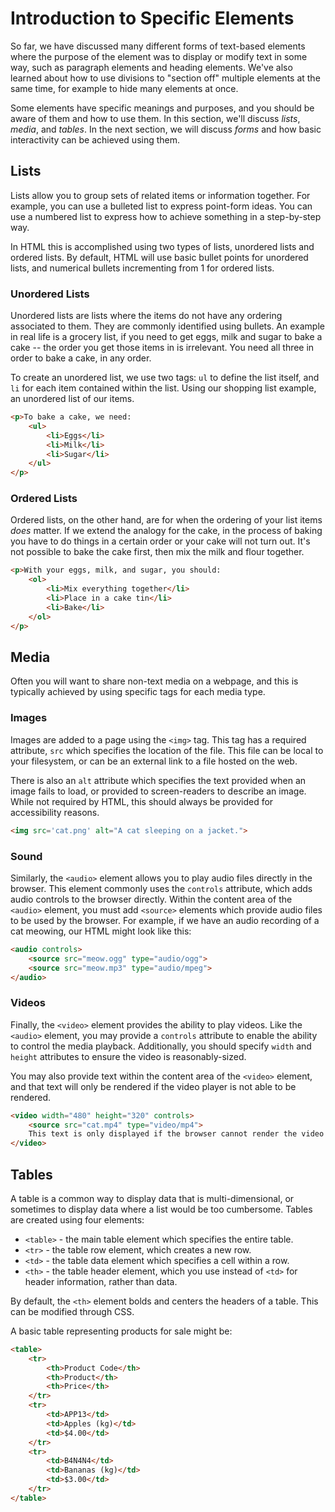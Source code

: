 # Introduction to Specific Elements
So far, we have discussed many different forms of text-based elements where the purpose of the element was to display or modify text in some way, such as paragraph elements and heading elements. We've also learned about how to use divisions to "section off" multiple elements at the same time, for example to hide many elements at once.

Some elements have specific meanings and purposes, and you should be aware of them and how to use them. In this section, we'll discuss *lists*, *media*, and *tables*. In the next section, we will discuss *forms* and how basic interactivity can be achieved using them.

## Lists
Lists allow you to group sets of related items or information together. For example, you can use a bulleted list to express point-form ideas. You can use a numbered list to express how to achieve something in a step-by-step way.

In HTML this is accomplished using two types of lists, unordered lists and ordered lists. By default, HTML will use basic bullet points for unordered lists, and numerical bullets incrementing from 1 for ordered lists.

### Unordered Lists
Unordered lists are lists where the items do not have any ordering associated to them. They are commonly identified using bullets. An example in real life is a grocery list, if you need to get eggs, milk and sugar to bake a cake -- the order you get those items in is irrelevant. You need all three in order to bake a cake, in any order.

To create an unordered list, we use two tags: ``ul`` to define the list itself, and ``li`` for each item contained within the list. Using our shopping list example, an unordered list of our items.
```html
<p>To bake a cake, we need:
    <ul>
        <li>Eggs</li>
        <li>Milk</li>
        <li>Sugar</li>
    </ul>
</p>
```

### Ordered Lists
Ordered lists, on the other hand, are for when the ordering of your list items *does* matter. If we extend the analogy for the cake, in the process of baking you have to do things in a certain order or your cake will not turn out. It's not possible to bake the cake first, then mix the milk and flour together.

```html
<p>With your eggs, milk, and sugar, you should:
    <ol>
        <li>Mix everything together</li>
        <li>Place in a cake tin</li>
        <li>Bake</li>
    </ol>
</p>
```

## Media

Often you will want to share non-text media on a webpage, and this is typically achieved by using specific tags for each media type.

### Images
Images are added to a page using the ``<img>`` tag. This tag has a required attribute, ``src`` which specifies the location of the file. This file can be local to your filesystem, or can be an external link to a file hosted on the web. 

There is also an ``alt`` attribute which specifies the text provided when an image fails to load, or provided to screen-readers to describe an image. While not required by HTML, this should always be provided for accessibility reasons.

```html
<img src='cat.png' alt="A cat sleeping on a jacket.">
```

### Sound
Similarly, the ``<audio>`` element allows you to play audio files directly in the browser. This element commonly uses the ``controls`` attribute, which adds audio controls to the browser directly. Within the content area of the ``<audio>`` element, you must add ``<source>`` elements which provide audio files to be used by the browser. For example, if we have an audio recording of a cat meowing, our HTML might look like this:

```html
<audio controls>
    <source src="meow.ogg" type="audio/ogg">
    <source src="meow.mp3" type="audio/mpeg">
</audio>
```

### Videos
Finally, the ``<video>`` element provides the ability to play videos. Like the ``<audio>`` element, you may provide a ``controls`` attribute to enable the ability to control the media playback. Additionally, you should specify ``width`` and ``height`` attributes to ensure the video is reasonably-sized.

You may also provide text within the content area of the ``<video>`` element, and that text will only be rendered if the video player is not able to be rendered.

```html
<video width="480" height="320" controls>
    <source src="cat.mp4" type="video/mp4">
    This text is only displayed if the browser cannot render the video element.
</video>
```

## Tables

A table is a common way to display data that is multi-dimensional, or sometimes to display data where a list would be too cumbersome. Tables are created using four elements:
- ``<table>`` - the main table element which specifies the entire table.
- ``<tr>`` - the table row element, which creates a new row.
- ``<td>`` - the table data element which specifies a cell within a row.
- ``<th>`` - the table header element, which you use instead of ``<td>`` for header information, rather than data.

By default, the ``<th>`` element bolds and centers the headers of a table. This can be modified through CSS.

A basic table representing products for sale might be:

```html
<table>
    <tr>
        <th>Product Code</th>
        <th>Product</th>
        <th>Price</th>
    </tr>
    <tr>
        <td>APP13</td>
        <td>Apples (kg)</td>
        <td>$4.00</td>
    </tr>
    <tr>
        <td>B4N4N4</td>
        <td>Bananas (kg)</td>
        <td>$3.00</td>
    </tr>
</table>
```
